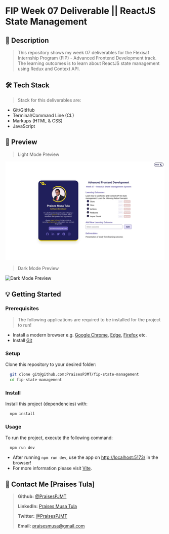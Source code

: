 # FIP Week 07 Deliverable || ReactJS State Management

## 📗 Description

> This repository shows my week 07 deliverables for the Flexisaf Internship Program (FIP) - Advanced Frontend Development track. The learning outcomes is to learn about ReactJS state management using Redux and Context API.

## 🛠 Tech Stack

> Stack for this deliverables are:

- Git/GitHub
- Terminal/Command Line (CL)
- Markups (HTML & CSS)
- JavaScript

## 🚀 Preview

> Light Mode Preview

![Light Mode Preview](./src/assets/preview1.jpeg)

> Dark Mode Preview

![Dark Mode Preview](./src/assets/preview2.jpeg)

## 💡 Getting Started

### Prerequisites

> The following applications are required to be installed for the project to run!

- Install a modern browser e.g. [Google Chrome](https://www.google.com/chrome/), [Edge](https://www.microsoft.com/en-us/edge?r=1), [Firefox](https://www.mozilla.org/en-US/exp/firefox/new/) etc.
- Install [Git](https://git-scm.com/downloads)

### Setup

Clone this repository to your desired folder:

```sh
  git clone git@github.com:PraisesPJMT/fip-state-management
  cd fip-state-management
```

### Install

Install this project (dependencies) with:

```sh
  npm install
```

### Usage

To run the project, execute the following command:

```sh
  npm run dev
```

- After running `npm run dev`, use the app on [http://localhost:5173/](http://localhost:5173/) in the browser!
- For more information please visit [Vite](https://vitejs.dev/guide/).

## 👤 Contact Me [Praises Tula]

> **Github:** [@PraisesPJMT](https://github.com/PraisesPJMT/)
>
> **LinkedIn:** [Praises Musa Tula](https://www.linkedin.com/in/praises-tula/)
>
> **Twitter:** [@PraisesPJMT](https://twitter.com/PraisesPJMT/)
>
> **Email:** [praisesmusa@gmail.com](mailto:praisesmusa@gmail.com)
